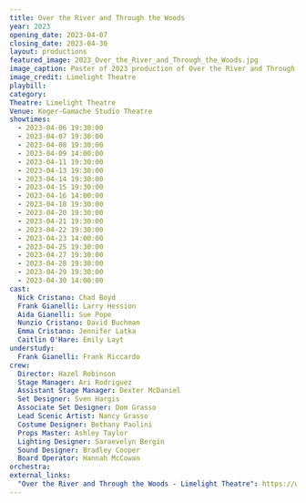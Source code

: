 ```yaml
---
title: Over the River and Through the Woods
year: 2023
opening_date: 2023-04-07
closing_date: 2023-04-30
layout: productions
featured_image: 2023_Over_the_River_and_Through_the_Woods.jpg
image_caption: Poster of 2023 production of Over the River and Through the Woods
image_credit: Limelight Theatre
playbill: 
category: 
Theatre: Limelight Theatre
Venue: Koger-Gamache Studio Theatre
showtimes:
  - 2023-04-06 19:30:00
  - 2023-04-07 19:30:00
  - 2023-04-08 19:30:00
  - 2023-04-09 14:00:00
  - 2023-04-11 19:30:00
  - 2023-04-13 19:30:00
  - 2023-04-14 19:30:00
  - 2023-04-15 19:30:00
  - 2023-04-16 14:00:00
  - 2023-04-18 19:30:00
  - 2023-04-20 19:30:00
  - 2023-04-21 19:30:00
  - 2023-04-22 19:30:00
  - 2023-04-23 14:00:00
  - 2023-04-25 19:30:00
  - 2023-04-27 19:30:00
  - 2023-04-28 19:30:00
  - 2023-04-29 19:30:00
  - 2023-04-30 14:00:00
cast:
  Nick Cristano: Chad Boyd
  Frank Gianelli: Larry Hession
  Aida Gianelli: Sue Pope
  Nunzio Cristano: David Buchman
  Emma Cristano: Jennifer Latka
  Caitlin O'Hare: Emily Layt
understudy:
  Frank Gianelli: Frank Riccardo
crew:
  Director: Hazel Robinson
  Stage Manager: Ari Rodriguez
  Assistant Stage Manager: Dexter McDaniel
  Set Designer: Sven Hargis
  Associate Set Designer: Dom Grasso
  Lead Scenic Artist: Nancy Grasso
  Costume Designer: Bethany Paolini
  Props Master: Ashley Taylor
  Lighting Designer: Saraevelyn Bergin
  Sound Designer: Bradley Cooper
  Board Operator: Hannah McCowan
orchestra:
external_links:
  "Over the River and Through the Woods - Limelight Theatre": https://web.archive.org/web/20230518172532/https://www.limelight-theatre.org/shows/over-the-river-and-through-the-woods
---
```


